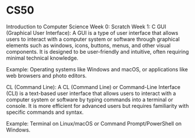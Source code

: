 # CS50
Introduction to Computer Science
Week 0: Scratch
Week 1: C
GUI (Graphical User Interface):
A GUI is a type of user interface that allows users to interact with a computer system or software through graphical elements such as windows, icons, buttons, menus, and other visual components. It is designed to be user-friendly and intuitive, often requiring minimal technical knowledge.

Example: Operating systems like Windows and macOS, or applications like web browsers and photo editors.

CL (Command Line):
A CL (Command Line) or Command-Line Interface (CLI) is a text-based user interface that allows users to interact with a computer system or software by typing commands into a terminal or console. It is more efficient for advanced users but requires familiarity with specific commands and syntax.

Example: Terminal on Linux/macOS or Command Prompt/PowerShell on Windows.
